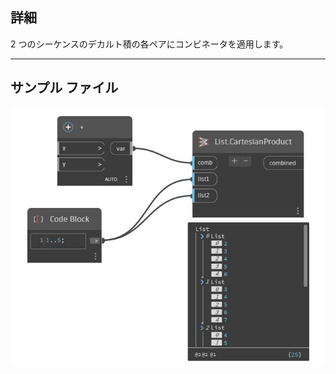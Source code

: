 ## 詳細
2 つのシーケンスのデカルト積の各ペアにコンビネータを適用します。
___
## サンプル ファイル

![CartesianProduct](./CoreNodeModels.HigherOrder.CartesianProduct_img.jpg)

